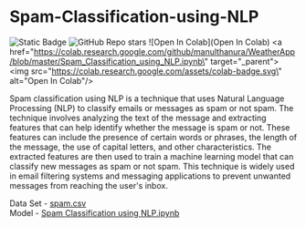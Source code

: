 # Spam-Classification-using-NLP

![Static Badge](https://img.shields.io/badge/Repo-Spam_Classification_using_NLP-orange)
![GitHub Repo stars](https://img.shields.io/github/stars/manulthanura/Spam-Classification-using-NLP?color=yellow)
![Open In Colab](Open In Colab)
<a href=\"https://colab.research.google.com/github/manulthanura/WeatherApp/blob/master/Spam_Classification_using_NLP.ipynb\" target=\"_parent\">
<img src=\"https://colab.research.google.com/assets/colab-badge.svg\" alt=\"Open In Colab\"/></a>

Spam classification using NLP is a technique that uses Natural Language Processing (NLP) to classify emails or messages as spam or not spam. The technique involves analyzing the text of the message and extracting features that can help identify whether the message is spam or not. These features can include the presence of certain words or phrases, the length of the message, the use of capital letters, and other characteristics. The extracted features are then used to train a machine learning model that can classify new messages as spam or not spam. This technique is widely used in email filtering systems and messaging applications to prevent unwanted messages from reaching the user's inbox.

Data Set - [spam.csv](./spam.csv) <br>
Model - [Spam Classification using NLP.ipynb](./Spam_Classification_using_NLP.ipynb)
